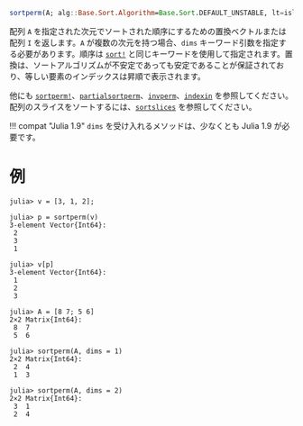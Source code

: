 ```julia
sortperm(A; alg::Base.Sort.Algorithm=Base.Sort.DEFAULT_UNSTABLE, lt=isless, by=identity, rev::Bool=false, order::Base.Order.Ordering=Base.Order.Forward, [dims::Integer])
```

配列 `A` を指定された次元でソートされた順序にするための置換ベクトルまたは配列 `I` を返します。`A` が複数の次元を持つ場合、`dims` キーワード引数を指定する必要があります。順序は [`sort!`](@ref) と同じキーワードを使用して指定されます。置換は、ソートアルゴリズムが不安定であっても安定であることが保証されており、等しい要素のインデックスは昇順で表示されます。

他にも [`sortperm!`](@ref)、[`partialsortperm`](@ref)、[`invperm`](@ref)、[`indexin`](@ref) を参照してください。配列のスライスをソートするには、[`sortslices`](@ref) を参照してください。

!!! compat "Julia 1.9"
    `dims` を受け入れるメソッドは、少なくとも Julia 1.9 が必要です。


# 例

```jldoctest
julia> v = [3, 1, 2];

julia> p = sortperm(v)
3-element Vector{Int64}:
 2
 3
 1

julia> v[p]
3-element Vector{Int64}:
 1
 2
 3

julia> A = [8 7; 5 6]
2×2 Matrix{Int64}:
 8  7
 5  6

julia> sortperm(A, dims = 1)
2×2 Matrix{Int64}:
 2  4
 1  3

julia> sortperm(A, dims = 2)
2×2 Matrix{Int64}:
 3  1
 2  4
```
